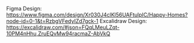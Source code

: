Figma Design: https://www.figma.com/design/Xr030J4clKl56UAFtulpIC/Happy-Homes?node-id=0-1&t=RzbgVFedyIZd7gck-1
Excalidraw Design: https://excalidraw.com/#json=FQqLMeuLZqt-10PM4nHhu,ZruEQvMw94racmaZ-AbVkQ
